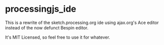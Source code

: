 # processingjs_ide

This is a rewrite of the sketch.processing.org ide using ajax.org's Ace editor instead of the now defunct Bespin editor.

It's MIT Licensed, so feel free to use it for whatever.

